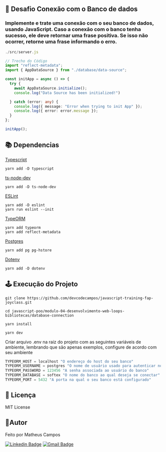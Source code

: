 ## 🚀 Desafio Conexão com o Banco de dados
### Implemente e trate uma conexão com o seu banco de dados, usando JavaScript. Caso a conexão com o banco tenha sucesso, ele deve retornar uma frase positiva. Se isso não ocorrer, retorne uma frase informando o erro. 

```ts
./src/server.js

// Trecho do Código
import "reflect-metadata";
import { AppDataSource } from "./database/data-source";

const initApp = async () => {
  try {
    await AppDataSource.initialize();
    console.log("Data Source has been initialized!")

  } catch (error: any) {
    console.log({ message: "Error when trying to init App" });
    console.log({ error: error.message });
  }
};

initApp();
```

## 📚 Dependencias
[Typescript](https://www.typescriptlang.org/download)
```
yarn add -D typescript
```
[ts-node-dev](https://www.npmjs.com/package/ts-node-dev)
```
yarn add -D ts-node-dev
```
[ESLint](https://eslint.org/docs/latest/use/getting-started)
```
yarn add -D eslint
yarn run eslint --init
```
[TypeORM](https://typeorm.io/)
```
yarn add typeorm 
yarn add reflect-metadata
```
[Postgres](https://www.postgresql.org/)
```
yarn add pg pg-hstore
```
[Dotenv](https://www.npmjs.com/package/dotenv)
```
yarn add -D dotenv
```

## 🕹️ Execução do Projeto
``` 
git clone https://github.com/devcodecampos/javascript-training-fap-joyclass.git

cd javascript-poo/modulo-04-desenvolvimento-web-loops-bibliotecas/database-connection

yarn install

yarn dev
```
Criar arquivo .env na raiz do projeto com as seguintes variáveis de ambiente, lembrando que são apenas exemplos, configure de acordo com seu ambiente
```ts
TYPEORM_HOST = localhost "O endereço do host do seu banco"
TYPEORM_USERNAME = postgres "O nome de usuário usado para autenticar no banco"
TYPEORM_PASSWORD = 123456 "A senha associada ao usuário do banco"
TYPEORM_DATABASE = softex "O nome do banco ao qual deseja se conectar"
TYPEORM_PORT = 5432 "A porta na qual o seu banco está configurado"
```

## 📝 Licença <a name="license"></a>
MIT License

## 🤖Autor 
Feito por Matheus Campos

[![Linkedin Badge](https://img.shields.io/badge/-devcodecampos-blue?style=flat-square&logo=Linkedin&logoColor=white&link=https://www.linkedin.com/in/devcodecampos/)](https://www.linkedin.com/in/devcodecampos/) 
[![Gmail Badge](https://img.shields.io/badge/-devcodecampos-c14438?style=flat-square&logo=Gmail&logoColor=white&link=mailto:devcodecampos@gmail.com)](mailto:devcodecampos@gmail.com)